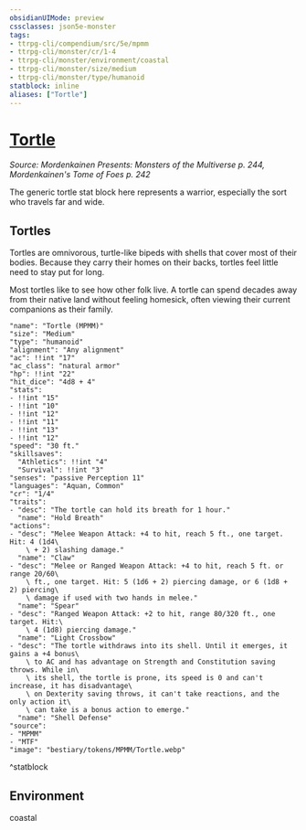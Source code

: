 ```yaml
---
obsidianUIMode: preview
cssclasses: json5e-monster
tags:
- ttrpg-cli/compendium/src/5e/mpmm
- ttrpg-cli/monster/cr/1-4
- ttrpg-cli/monster/environment/coastal
- ttrpg-cli/monster/size/medium
- ttrpg-cli/monster/type/humanoid
statblock: inline
aliases: ["Tortle"]
---
```

# [Tortle](3-Compendium\CLI\bestiary\humanoid/tortle-mpmm.md)
*Source: Mordenkainen Presents: Monsters of the Multiverse p. 244, Mordenkainen's Tome of Foes p. 242*  

The generic tortle stat block here represents a warrior, especially the sort who travels far and wide.

## Tortles

Tortles are omnivorous, turtle-like bipeds with shells that cover most of their bodies. Because they carry their homes on their backs, tortles feel little need to stay put for long.

Most tortles like to see how other folk live. A tortle can spend decades away from their native land without feeling homesick, often viewing their current companions as their family.

```statblock
"name": "Tortle (MPMM)"
"size": "Medium"
"type": "humanoid"
"alignment": "Any alignment"
"ac": !!int "17"
"ac_class": "natural armor"
"hp": !!int "22"
"hit_dice": "4d8 + 4"
"stats":
- !!int "15"
- !!int "10"
- !!int "12"
- !!int "11"
- !!int "13"
- !!int "12"
"speed": "30 ft."
"skillsaves":
  "Athletics": !!int "4"
  "Survival": !!int "3"
"senses": "passive Perception 11"
"languages": "Aquan, Common"
"cr": "1/4"
"traits":
- "desc": "The tortle can hold its breath for 1 hour."
  "name": "Hold Breath"
"actions":
- "desc": "Melee Weapon Attack: +4 to hit, reach 5 ft., one target. Hit: 4 (1d4\
    \ + 2) slashing damage."
  "name": "Claw"
- "desc": "Melee or Ranged Weapon Attack: +4 to hit, reach 5 ft. or range 20/60\
    \ ft., one target. Hit: 5 (1d6 + 2) piercing damage, or 6 (1d8 + 2) piercing\
    \ damage if used with two hands in melee."
  "name": "Spear"
- "desc": "Ranged Weapon Attack: +2 to hit, range 80/320 ft., one target. Hit:\
    \ 4 (1d8) piercing damage."
  "name": "Light Crossbow"
- "desc": "The tortle withdraws into its shell. Until it emerges, it gains a +4 bonus\
    \ to AC and has advantage on Strength and Constitution saving throws. While in\
    \ its shell, the tortle is prone, its speed is 0 and can't increase, it has disadvantage\
    \ on Dexterity saving throws, it can't take reactions, and the only action it\
    \ can take is a bonus action to emerge."
  "name": "Shell Defense"
"source":
- "MPMM"
- "MTF"
"image": "bestiary/tokens/MPMM/Tortle.webp"
```
^statblock

## Environment

coastal